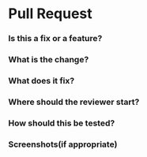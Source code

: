 # Pull Request
### Is this a fix or a feature?

### What is the change?

### What does it fix?

### Where should the reviewer start?

### How should this be tested?

### Screenshots(if appropriate)

